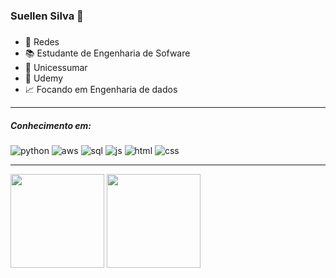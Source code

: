 ### Suellen Silva 👋

<!--
**suellencosta7/suellencosta7** is a ✨ _special_ ✨ repository because its `README.md` (this file) appears on your GitHub profile.

Here are some ideas to get you started:

- 🔭 I’m currently working on ...
- 🌱 I’m currently learning ...
- 👯 I’m looking to collaborate on ...
- 🤔 I’m looking for help with ...
- 💬 Ask me about ...
- 📫 How to reach me: ...
- 😄 Pronouns: ...
- ⚡ Fun fact: ...
COMANDO PARA VIZUALIASAR TECLADO DE EMOJI É WIN + (.)
-->

#####
- 💼 Redes
- 📚 Estudante de Engenharia de Sofware
- 💙 Unicessumar
- 💜 Udemy
- 📈 Focando em Engenharia de dados

---
##### *Conhecimento em:* <br>
![python](https://github.com/suellencosta7/teste.suellen/blob/main/icons8-python-16.png)
![aws](https://github.com/suellencosta7/teste.suellen/blob/main/icons8-amazon-web-services-16.png)
![sql](https://github.com/suellencosta7/teste.suellen/blob/main/icons8-sql-16.png)
![js](https://github.com/suellencosta7/teste.suellen/blob/main/icons8-javascript-16.png)
![html](https://github.com/suellencosta7/teste.suellen/blob/main/icons8-html-16.png)
![css](https://github.com/suellencosta7/teste.suellen/blob/main/icons8-css-16.png)

---

<img height = "150em" src="https://github-readme-stats.vercel.app/api?username=suellencosta7&show_icons=true&theme=transparent"/> 
<img height = "150em" src="https://github-readme-stats.vercel.app/api/top-langs/?username=suellencosta7&layout=compact&theme=transparent"/>
